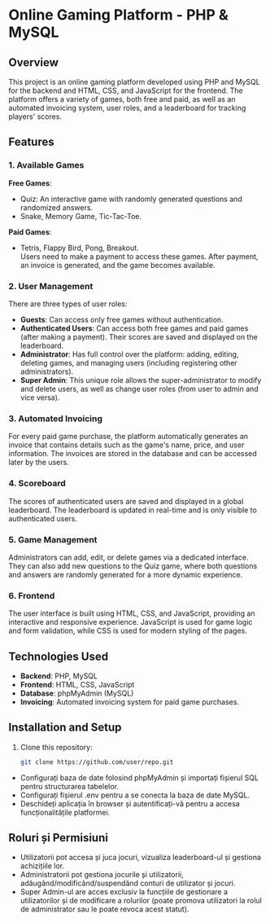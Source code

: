 # Online Gaming Platform - PHP & MySQL

## Overview
This project is an online gaming platform developed using PHP and MySQL for the backend and HTML, CSS, and JavaScript for the frontend. The platform offers a variety of games, both free and paid, as well as an automated invoicing system, user roles, and a leaderboard for tracking players' scores.

## Features

### 1. Available Games
**Free Games**:
- Quiz: An interactive game with randomly generated questions and randomized answers.
- Snake, Memory Game, Tic-Tac-Toe.

**Paid Games**:
- Tetris, Flappy Bird, Pong, Breakout.  
  Users need to make a payment to access these games. After payment, an invoice is generated, and the game becomes available.

### 2. User Management
There are three types of user roles:
- **Guests**: Can access only free games without authentication.
- **Authenticated Users**: Can access both free games and paid games (after making a payment). Their scores are saved and displayed on the leaderboard.
- **Administrator**: Has full control over the platform: adding, editing, deleting games, and managing users (including registering other administrators).
- **Super Admin**: This unique role allows the super-administrator to modify and delete users, as well as change user roles (from user to admin and vice versa).

### 3. Automated Invoicing
For every paid game purchase, the platform automatically generates an invoice that contains details such as the game's name, price, and user information. The invoices are stored in the database and can be accessed later by the users.

### 4. Scoreboard
The scores of authenticated users are saved and displayed in a global leaderboard. The leaderboard is updated in real-time and is only visible to authenticated users.

### 5. Game Management
Administrators can add, edit, or delete games via a dedicated interface. They can also add new questions to the Quiz game, where both questions and answers are randomly generated for a more dynamic experience.

### 6. Frontend
The user interface is built using HTML, CSS, and JavaScript, providing an interactive and responsive experience. JavaScript is used for game logic and form validation, while CSS is used for modern styling of the pages.

## Technologies Used
- **Backend**: PHP, MySQL
- **Frontend**: HTML, CSS, JavaScript
- **Database**: phpMyAdmin (MySQL)
- **Invoicing**: Automated invoicing system for paid game purchases.

## Installation and Setup

1. Clone this repository:
   ```bash
   git clone https://github.com/user/repo.git
- Configurați baza de date folosind phpMyAdmin și importați fișierul SQL pentru structurarea tabelelor.
- Configurați fișierul .env pentru a se conecta la baza de date MySQL.
- Deschideți aplicația în browser și autentificați-vă pentru a accesa funcționalitățile platformei.
## Roluri și Permisiuni
- Utilizatorii pot accesa și juca jocuri, vizualiza leaderboard-ul și gestiona achizițiile lor.
- Administratorii pot gestiona jocurile și utilizatorii, adăugând/modificând/suspendând conturi de utilizator și jocuri.
- Super Admin-ul are acces exclusiv la funcțiile de gestionare a utilizatorilor și de modificare a rolurilor (poate promova utilizatori la rolul de administrator sau le poate revoca acest statut).
